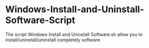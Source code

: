 # Windows-Install-and-Uninstall-Software-Script
The script Windows Install and Uninstall Software.sh allow you to install/uninstall/uninstall completely software
